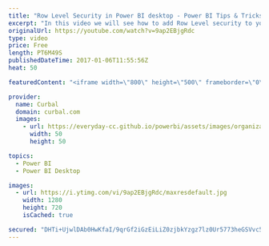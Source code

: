 ```yaml
---
title: "Row Level Security in Power BI desktop - Power BI Tips & Tricks #27"
excerpt: "In this video we will see how to add Row Level security to your Power BI data.  Row Level security is used to restrict data access for given users. Filters restrict data at the row level. You can define filters within roles. What is Row Level Security: https://powerbi.microsoft.com/en-us/documentation/powerbi-admin-rls/"
originalUrl: https://youtube.com/watch?v=9ap2EBjgRdc
type: video
price: Free
length: PT6M49S
publishedDateTime: 2017-01-06T11:55:56Z
heat: 50

featuredContent: "<iframe width=\"800\" height=\"500\" frameborder=\"0\" src=\"https://www.youtube.com/embed/9ap2EBjgRdc\" allow=\"accelerometer; autoplay; encrypted-media; gyroscope; picture-in-picture\" allowfullscreen></iframe>"

provider:
  name: Curbal
  domain: curbal.com
  images:
    - url: https://everyday-cc.github.io/powerbi/assets/images/organizations/curbal.com-50x50.jpg
      width: 50
      height: 50

topics:
  - Power BI
  - Power BI Desktop

images:
  - url: https://i.ytimg.com/vi/9ap2EBjgRdc/maxresdefault.jpg
    width: 1280
    height: 720
    isCached: true

secured: "DHTi+UjwlDAb0HwKfaI/9qrGf2iGzEiLiZ0zjbkYzgz7lz0Ur5773heGSVvc5bkWyrWJwFnkTIE0xV9s2QKldyZN6iUX/r/L4ExyZ6xS4usfDXPpKfqtoOSLM7oTEQ4gC41Kc1t7w2bLjs6Gl5Uc5d4cyrm8r1X6Ul1w0IHmUnOXnzBIOBu1iI1B8FEKKuwoG6yUiQ1HCki6V3JW9pM1KoTuaAllMT5P8bimipv1Gfd2vkPi+HDszmze/EZPpztliVz7drJ0fWTehgPetr1Rhfh3eI0Uwyz1T0I8KEl0kKR/7yxCV6rP0KSkiLObu2Xpia0foYof/9ULEtHmvwpcY1RqwUP+WgXmRB8i6dSe5X4VevT9bA+wgzksqu/WRn/1azRORBsxCtiRAjsibigAGDdN/Yvs0sJ+0DIbNs6WEcE=;y9uKnGJZp1vore53KGpE2A=="
---
```


